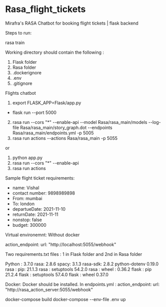 # Rasa_flight_tickets
Mirafra's RASA Chatbot for booking flight tickets | flask backend

Steps to run:

rasa train

Working directory should contain the following :
1. Flask folder
2. Rasa folder
3. .dockerignore
4. .env
5. .gitignore


Flights chatbot

1. export FLASK_APP=Flask/app.py
  - flask run --port 5000
2. rasa run --cors "*" --enable-api --model Rasa/rasa_main/models --log-file Rasa/rasa_main/story_graph.dot --endpoints Rasa/rasa_main/endpoints.yml -p 5005
3. rasa run actions --actions Rasa/rasa_main -p 5055

or

1. python app.py
2. rasa run --cors "*" --enable-api
3. rasa run actions

Sample flight ticket requirements:
- name: Vishal
- contact number: 9898989898
- From: mumbai
- To: london
- departueDate: 2021-11-10
- returnDate: 2021-11-11 
- nonstop: false
- budget: 300000


Virtual environemnt: Without docker

action_endpoint:
 url: "http://localhost:5055/webhook"

Two requirements.txt files : 1 in Flask folder and 2nd in Rasa folder

Python : 3.7.0
rasa: 2.8.6
spacy: 3.1.3
rasa-sdk: 2.8.2
python-dotenv 0.19.0
rasa : pip: 21.1.3
rasa : setuptools 54.2.0
rasa : wheel : 0.36.2
flask : pip  21.2.4
flask : setuptools 57.4.0
flask : wheel 0.37.0



Docker:
Docker should be installed.
In endpoints.yml :
action_endpoint:
 url: "http://rasa_action_server:5055/webhook"

docker-compose build
docker-compose --env-file .env up